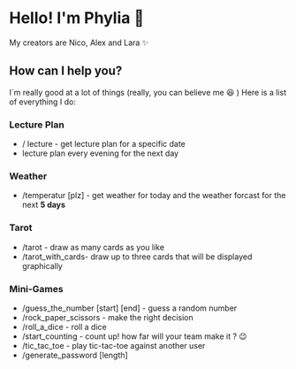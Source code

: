 # Hello! I'm Phylia :dizzy:

My creators are Nico, Alex and Lara :sparkles:

## How can I help you? 
I´m really good at a lot of things (really, you can believe me :satisfied: )
Here is a list of everything I do: 

### Lecture Plan 

- / lecture - get lecture plan for a specific date
- lecture plan every evening for the next day

### Weather

- /temperatur [plz] - get weather for today and the weather forcast for the next **5 days**

### Tarot

- /tarot - draw as many cards as you like 
- /tarot_with_cards- draw up to three cards that will be displayed graphically 

### Mini-Games

- /guess_the_number [start] [end] - guess a random number
- /rock_paper_scissors - make the right decision 
- /roll_a_dice - roll a dice
- /start_counting - count up! how far will your team make it ? :wink:
- /tic_tac_toe - play tic-tac-toe against another user
- /generate_password  [length]
